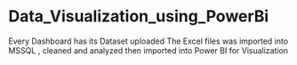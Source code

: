 # Data_Visualization_using_PowerBi
Every Dashboard has its Dataset uploaded
The Excel files was imported into MSSQL , cleaned and analyzed then imported into Power BI for Visualization
